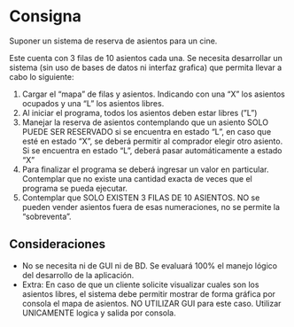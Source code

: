 # Consigna

Suponer un sistema de reserva de asientos para un cine. 

Este cuenta con 3 filas de 10 asientos cada una. Se necesita desarrollar un sistema (sin uso de bases de datos ni interfaz grafica) que permita llevar a cabo lo siguiente:

1. Cargar el “mapa” de filas y asientos. Indicando con una “X” los asientos ocupados y una “L” los asientos libres.
2. Al iniciar el programa, todos los asientos deben estar libres (”L”)
3. Manejar la reserva de asientos contemplando que un asiento SOLO PUEDE SER RESERVADO si se encuentra en estado “L”, en caso que esté en estado “X”, se deberá permitir al comprador elegir otro asiento. Si se encuentra en estado “L”, deberá pasar automáticamente a estado “X”
4. Para finalizar el programa se deberá ingresar un valor en particular. Contemplar que no existe una cantidad exacta de veces que el programa se pueda ejecutar.
5. Contemplar que SOLO EXISTEN 3 FILAS DE 10 ASIENTOS. NO se pueden vender asientos fuera de esas numeraciones, no se permite la “sobreventa”.

## Consideraciones
- No se necesita ni de GUI ni de BD. Se evaluará 100% el manejo lógico del desarrollo de la aplicación.
- Extra: En caso de que un cliente solicite visualizar cuales son los asientos libres, el sistema debe permitir mostrar de forma gráfica por consola el mapa de asientos. NO UTILIZAR GUI para este caso. Utilizar UNICAMENTE logica y salida por consola.
